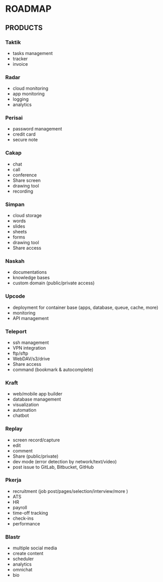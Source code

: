 # ROADMAP

## PRODUCTS

### Taktik
- tasks management
- tracker
- invoice

### Radar
- cloud monitoring
- app monitoring
- logging
- analytics

### Perisai
- password management
- credit card
- secure note

### Cakap
- chat
- call
- conference
- Share screen
- drawing tool
- recording

### Simpan
- cloud storage
- words
- slides
- sheets
- forms
- drawing tool
- Share access

### Naskah
- documentations
- knowledge bases
- custom domain (public/private access)

### Upcode
- deployment for container base (apps, database, queue, cache, more)
- monitoring
- API management

### Teleport
- ssh management
- VPN integration
- ftp/sftp
- WebDAV/s3/drive
- Share access
- command (bookmark & autocomplete)

### Kraft
- web/mobile app builder
- database management
- visualization
- automation
- chatbot

### Replay
- screen record/capture
- edit
- comment
- Share (public/private)
- dev mode (error detection by network/text/video)
- post issue to GitLab, Bitbucket, GitHub

### Pkerja
- recruitment (job post/pages/selection/interview/more )
- ATS
- HR
- payroll
- time-off tracking
- check-ins
- performance

### Blastr
- multiple social media
- create content
- scheduler
- analytics
- omnichat
- bio

